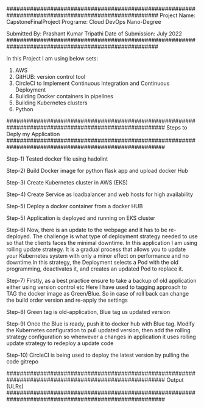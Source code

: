 #####################################################################################################
Project Name: CapstoneFinalProject
Programe: Cloud DevOps Nano-Degree 

Submitted By: Prashant Kumar Tripathi
Date of Submission: July 2022
#####################################################################################################

In this Project I am using below sets:

1) AWS 
2) GitHUB: version control tool
3) CircleCI to Implement Continuous Integration and Continuous Deployment
4) Building Docker containers in pipelines
5) Building Kubernetes clusters
6) Python

#######################################################################################################
Steps to Deply my Application
#######################################################################################################


Step-1) Tested docker file using hadolint

Step-2) Build Docker image for python flask app and upload docker Hub

Step-3) Create Kubernetes cluster in AWS (EKS) 

Step-4) Create Service as loadbalancer and web hosts for  high availability

Step-5) Deploy a docker container from a docker HUB 

Step-5) Application is deployed and running on EKS cluster

Step-6) Now, there is an update to the webpage and it has to be re-deployed. The challenge is what type of deployment strategy needed to use
so that the clients faces the minimal downtime. In this application I am using rolling update strategy. It is a gradual process that allows 
you to update your Kubernetes system with only a minor effect on performance and no downtime.In this strategy, the Deployment selects a Pod 
with the old programming, deactivates it, and creates an updated Pod to replace it.

Step-7) Firstly, as a best practice ensure to take a backup of old application either using version control etc
Here I have used to tagging approach to TAG the docker image as Green/Blue. So in case of roll back can change the build order version and 
re-apply the settings
   
Step-8) Green tag is old-application, Blue tag us updated version 

Step-9) Once the Blue is ready, push it to docker hub with Blue tag. Modify the Kubernetes configuration to pull
    updated version, then add the rolling strategy configuration so whenvever a changes in application it uses
    rolling update strategy to redeploy a update code

Step-10) CircleCI is being used to deploy the latest version by pulling the code gitrepo

#######################################################################################################
Output (ULRs)
#######################################################################################################

